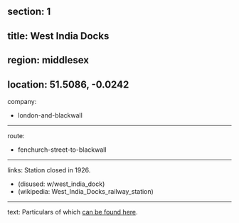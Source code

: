 section: 1
----
title: West India Docks
----
region: middlesex
----
location: 51.5086, -0.0242
----
company:
- london-and-blackwall
----
route:
- fenchurch-street-to-blackwall
----
links:
Station closed in 1926.
- (disused: w/west_india_dock)
- (wikipedia: West_India_Docks_railway_station)
----
text: Particulars of which [can be found here](/routes/london-bridge-to-herne-bay#west-india-docks).
